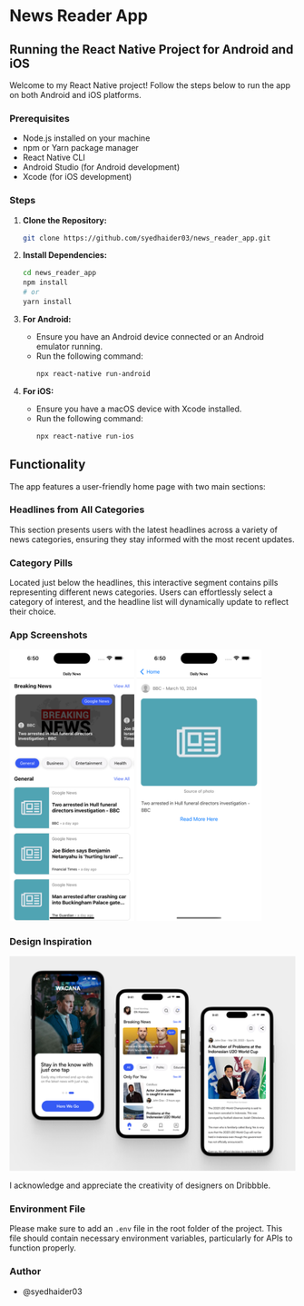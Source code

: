 # News Reader App

## Running the React Native Project for Android and iOS

Welcome to my React Native project! Follow the steps below to run the app on both Android and iOS platforms.

### Prerequisites

- Node.js installed on your machine
- npm or Yarn package manager
- React Native CLI
- Android Studio (for Android development)
- Xcode (for iOS development)

### Steps

1. **Clone the Repository:**

   ```bash
   git clone https://github.com/syedhaider03/news_reader_app.git
   ```

2. **Install Dependencies:**

   ```bash
   cd news_reader_app
   npm install
   # or
   yarn install
   ```

3. **For Android:**

   - Ensure you have an Android device connected or an Android emulator running.
   - Run the following command:
     ```bash
     npx react-native run-android
     ```

4. **For iOS:**
   - Ensure you have a macOS device with Xcode installed.
   - Run the following command:
     ```bash
     npx react-native run-ios
     ```

## Functionality

The app features a user-friendly home page with two main sections:

### Headlines from All Categories

This section presents users with the latest headlines across a variety of news categories, ensuring they stay informed with the most recent updates.

### Category Pills

Located just below the headlines, this interactive segment contains pills representing different news categories. Users can effortlessly select a category of interest, and the headline list will dynamically update to reflect their choice.

### App Screenshots

<img src="screenshots/screenshot2.png" alt="Screenshot 2" width="220"/>
<img src="screenshots/screenshot1.png" alt="Screenshot 1" width="220"/>

### Design Inspiration

![inspiration](screenshots/inspiration.png)

I acknowledge and appreciate the creativity of designers on Dribbble.

### Environment File

Please make sure to add an `.env` file in the root folder of the project. This file should contain necessary environment variables, particularly for APIs to function properly.

### Author

- @syedhaider03
